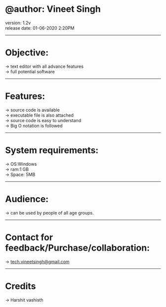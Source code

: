 # @author: Vineet Singh
version: 1.2v <br/>
release date: 01-06-2020 2:20PM

--------------------------------
# Objective:
-> text editor with all advance features <br/>
-> full potential software 

---------------------------------
# Features:
-> source code is available <br/>
-> executable file is also attached <br/>
-> source code is easy to understand <br/>
-> Big O notation is followed 

---------------------------------
# System requirements:
-> OS:Windows <br/>
-> ram:1 GB  <br/>
-> Space: 5MB 

---------------------------------
# Audience:
-> can be used by people of all age groups. 

---------------------------------
# Contact for feedback/Purchase/collaboration:
-> tech.vineetsingh@gmail.com

-----------------------------------
# Credits
-> Harshit vashisth



